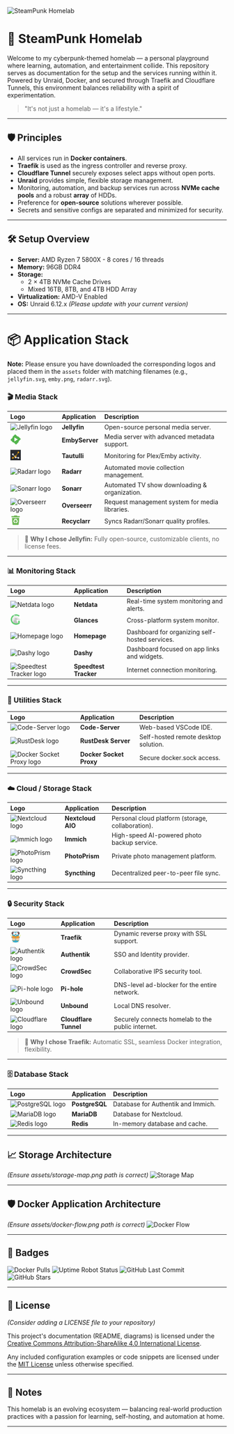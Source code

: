 ![SteamPunk Homelab](assets/cover.png)

# 🚀 SteamPunk Homelab

Welcome to my cyberpunk-themed homelab — a personal playground where learning, automation, and entertainment collide. This repository serves as documentation for the setup and the services running within it. Powered by Unraid, Docker, and secured through Traefik and Cloudflare Tunnels, this environment balances reliability with a spirit of experimentation.

> "It's not just a homelab — it's a lifestyle."

---

## 🛡️ Principles

-   All services run in **Docker containers**.
-   **Traefik** is used as the ingress controller and reverse proxy.
-   **Cloudflare Tunnel** securely exposes select apps without open ports.
-   **Unraid** provides simple, flexible storage management.
-   Monitoring, automation, and backup services run across **NVMe cache pools** and a robust **array** of HDDs.
-   Preference for **open-source** solutions wherever possible.
-   Secrets and sensitive configs are separated and minimized for security.

---

## 🛠️ Setup Overview

-   **Server:** AMD Ryzen 7 5800X - 8 cores / 16 threads
-   **Memory:** 96GB DDR4
-   **Storage:**
    -   2 × 4TB NVMe Cache Drives
    -   Mixed 16TB, 8TB, and 4TB HDD Array
-   **Virtualization:** AMD-V Enabled
-   **OS:** Unraid 6.12.x *(Please update with your current version)*

---

# 📦 Application Stack

**Note:** Please ensure you have downloaded the corresponding logos and placed them in the `assets` folder with matching filenames (e.g., `jellyfin.svg`, `emby.png`, `radarr.svg`).

### 🎬 Media Stack

| Logo                                              | Application   | Description                                    |
| :------------------------------------------------ | :------------ | :--------------------------------------------- |
| <img src="assets/jellyfin.svg" width="24" alt="Jellyfin logo"> | **Jellyfin** | Open-source personal media server.             |
| <img src="assets/emby.png" width="24" alt="Emby logo"> | **EmbyServer** | Media server with advanced metadata support. |
| <img src="assets/tautulli.png" width="24" alt="Tautulli logo"> | **Tautulli** | Monitoring for Plex/Emby activity.             |
| <img src="assets/radarr.svg" width="24" alt="Radarr logo"> | **Radarr** | Automated movie collection management.         |
| <img src="assets/sonarr.svg" width="24" alt="Sonarr logo"> | **Sonarr** | Automated TV show downloading & organization. |
| <img src="assets/overseerr.svg" width="24" alt="Overseerr logo"> | **Overseerr** | Request management system for media libraries. |
| <img src="assets/recyclarr.png" width="24" alt="Recyclarr logo"> | **Recyclarr** | Syncs Radarr/Sonarr quality profiles.       |

> 📌 **Why I chose Jellyfin:** Fully open-source, customizable clients, no license fees.

---

### 📊 Monitoring Stack

| Logo                                                | Application          | Description                                    |
| :-------------------------------------------------- | :------------------- | :--------------------------------------------- |
| <img src="assets/netdata.svg" width="24" alt="Netdata logo"> | **Netdata** | Real-time system monitoring and alerts.        |
| <img src="assets/glances.png" width="24" alt="Glances logo"> | **Glances** | Cross-platform system monitor.                 |
| <img src="assets/homepage.png" width="24" alt="Homepage logo"> | **Homepage** | Dashboard for organizing self-hosted services. |
| <img src="assets/dashy.png" width="24" alt="Dashy logo"> | **Dashy** | Dashboard focused on app links and widgets.    |
| <img src="assets/speedtest-tracker.svg" width="24" alt="Speedtest Tracker logo"> | **Speedtest Tracker** | Internet connection monitoring.             |

---

### 🧰 Utilities Stack

| Logo                                                        | Application           | Description                           |
| :---------------------------------------------------------- | :-------------------- | :------------------------------------ |
| <img src="assets/code-server.svg" width="24" alt="Code-Server logo"> | **Code-Server** | Web-based VSCode IDE.                 |
| <img src="assets/rustdesk.png" width="24" alt="RustDesk logo"> | **RustDesk Server** | Self-hosted remote desktop solution.  |
| <img src="assets/docker-socket-proxy.png" width="24" alt="Docker Socket Proxy logo"> | **Docker Socket Proxy** | Secure docker.sock access.            |

---

### ☁️ Cloud / Storage Stack

| Logo                                                | Application     | Description                                         |
| :-------------------------------------------------- | :-------------- | :-------------------------------------------------- |
| <img src="assets/nextcloud.svg" width="24" alt="Nextcloud logo"> | **Nextcloud AIO** | Personal cloud platform (storage, collaboration). |
| <img src="assets/immich.svg" width="24" alt="Immich logo"> | **Immich** | High-speed AI-powered photo backup service.         |
| <img src="assets/photoprism.svg" width="24" alt="PhotoPrism logo"> | **PhotoPrism** | Private photo management platform.                  |
| <img src="assets/syncthing.svg" width="24" alt="Syncthing logo"> | **Syncthing** | Decentralized peer-to-peer file sync.             |

---

### 🔒 Security Stack

| Logo                                                   | Application         | Description                                     |
| :----------------------------------------------------- | :------------------ | :---------------------------------------------- |
| <img src="assets/traefik.svg" width="24" alt="Traefik logo"> | **Traefik** | Dynamic reverse proxy with SSL support.         |
| <img src="assets/authentik.svg" width="24" alt="Authentik logo"> | **Authentik** | SSO and Identity provider.                      |
| <img src="assets/crowdsec.svg" width="24" alt="CrowdSec logo"> | **CrowdSec** | Collaborative IPS security tool.                |
| <img src="assets/pi-hole.svg" width="24" alt="Pi-hole logo"> | **Pi-hole** | DNS-level ad-blocker for the entire network.  |
| <img src="assets/unbound.svg" width="24" alt="Unbound logo"> | **Unbound** | Local DNS resolver.                             |
| <img src="assets/cloudflare.svg" width="24" alt="Cloudflare logo"> | **Cloudflare Tunnel** | Securely connects homelab to the public internet. |

> 📌 **Why I chose Traefik:** Automatic SSL, seamless Docker integration, flexibility.

---

### 🗄️ Database Stack

| Logo                                                  | Application   | Description                             |
| :---------------------------------------------------- | :------------ | :-------------------------------------- |
| <img src="assets/postgresql.svg" width="24" alt="PostgreSQL logo"> | **PostgreSQL** | Database for Authentik and Immich.      |
| <img src="assets/mariadb.svg" width="24" alt="MariaDB logo"> | **MariaDB** | Database for Nextcloud.                 |
| <img src="assets/redis.svg" width="24" alt="Redis logo"> | **Redis** | In-memory database and cache.           |

---

## 📈 Storage Architecture

*(Ensure assets/storage-map.png path is correct)*
![Storage Map](assets/storage-map.png)

---

## 🛡️ Docker Application Architecture

*(Ensure assets/docker-flow.png path is correct)*
![Docker Flow](assets/docker-flow.png)

---

## 🏅 Badges

![Docker Pulls](https://img.shields.io/docker/pulls/linuxserver/jellyfin) ![Uptime Robot Status](https://img.shields.io/uptimerobot/status/YOUR_MONITOR_ID) ![GitHub Last Commit](https://img.shields.io/github/last-commit/drtechnolust/homelab)
![GitHub Stars](https://img.shields.io/github/stars/drtechnolust/homelab?style=social)

---

## 📜 License

*(Consider adding a LICENSE file to your repository)*

This project's documentation (README, diagrams) is licensed under the [Creative Commons Attribution-ShareAlike 4.0 International License](http://creativecommons.org/licenses/by-sa/4.0/).

Any included configuration examples or code snippets are licensed under the [MIT License](https://opensource.org/licenses/MIT) unless otherwise specified.

---

## 📝 Notes

This homelab is an evolving ecosystem — balancing real-world production practices with a passion for learning, self-hosting, and automation at home.

---
